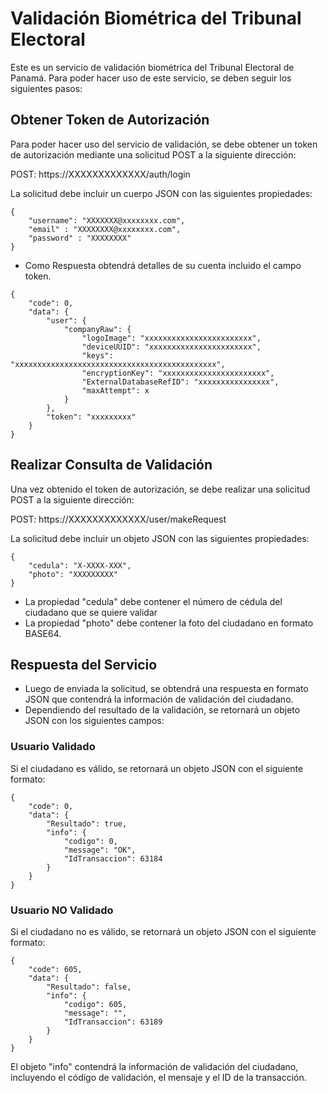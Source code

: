 # Validación Biométrica del Tribunal Electoral

Este es un servicio de validación biométrica del Tribunal Electoral de Panamá. Para poder hacer uso de este servicio, se deben seguir los siguientes pasos:

## Obtener Token de Autorización

Para poder hacer uso del servicio de validación, se debe obtener un token de autorización mediante una solicitud POST a la siguiente dirección:

POST: https://XXXXXXXXXXXXX/auth/login


La solicitud debe incluir un cuerpo JSON con las siguientes propiedades:


```
{
    "username": "XXXXXXX@xxxxxxxx.com",
    "email" : "XXXXXXXX@xxxxxxxx.com",
    "password" : "XXXXXXXX"
}
```

- Como Respuesta obtendrá detalles de su cuenta incluido el campo token.

```
{
    "code": 0,
    "data": {
        "user": {
            "companyRaw": {
                "logoImage": "xxxxxxxxxxxxxxxxxxxxxxxx",
                "deviceUUID": "xxxxxxxxxxxxxxxxxxxxxxx",
                "keys": "xxxxxxxxxxxxxxxxxxxxxxxxxxxxxxxxxxxxxxxxxxxxx",
                "encryptionKey": "xxxxxxxxxxxxxxxxxxxxxxx",
                "ExternalDatabaseRefID": "xxxxxxxxxxxxxxxx",
                "maxAttempt": x
            }
        },
        "token": "xxxxxxxxx"
    }
}
```

## Realizar Consulta de Validación

Una vez obtenido el token de autorización, se debe realizar una solicitud POST a la siguiente dirección:

POST: https://XXXXXXXXXXXXX/user/makeRequest


La solicitud debe incluir un objeto JSON con las siguientes propiedades:


```
{
    "cedula": "X-XXXX-XXX",
    "photo": "XXXXXXXXX"
}
```

- La propiedad "cedula" debe contener el número de cédula del ciudadano que se quiere validar
- La propiedad "photo" debe contener la foto del ciudadano en formato BASE64.

## Respuesta del Servicio

- Luego de enviada la solicitud, se obtendrá una respuesta en formato JSON que contendrá la información de validación del ciudadano. 
- Dependiendo del resultado de la validación, se retornará un objeto JSON con los siguientes campos:

### Usuario Validado

Si el ciudadano es válido, se retornará un objeto JSON con el siguiente formato:

```
{
    "code": 0,
    "data": {
        "Resultado": true,
        "info": {
            "codigo": 0,
            "message": "OK",
            "IdTransaccion": 63184
        }
    }
}
```


### Usuario NO Validado

Si el ciudadano no es válido, se retornará un objeto JSON con el siguiente formato:

```
{
    "code": 605,
    "data": {
        "Resultado": false,
        "info": {
            "codigo": 605,
            "message": "",
            "IdTransaccion": 63189
        }
    }
}
```

El objeto "info" contendrá la información de validación del ciudadano, incluyendo el código de validación, el mensaje y el ID de la transacción.

